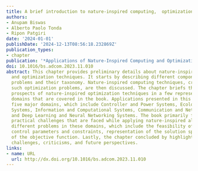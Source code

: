 ```yaml
---
title: A brief introduction to nature-inspired computing,  optimization,  and applications
authors:
- Anupam Biswas
- Alberto Paolo Tonda
- Ripon Patgiri
date: '2024-01-01'
publishDate: '2024-12-13T08:56:18.232869Z'
publication_types:
- chapter
publication: '*Applications of Nature-Inspired Computing and Optimization Techniques*'
doi: 10.1016/bs.adcom.2023.11.010
abstract: This chapter provides preliminary details about nature-inspired computing
  and optimization techniques. It starts by describing different components of optimization
  problems and their taxonomy. Nature-inspired computing techniques, created to solve
  such optimization problems, are then discussed. The chapter briefs the application
  prospects of nature-inspired optimization techniques in a few representative emerging
  domains that are covered in the book. Applications presented in this book cover
  five major domains, which include Controller and Power Systems, Ecological and Economic
  Systems, Information and Computational Systems, Communication and Networking Systems,
  and Deep Learning and Neural Networking Systems. The book primarily focuses on the
  practical challenges that are faced while applying nature-inspired algorithms to
  different problems in these domains, which include the feasibility of the problem,
  control parameters and constraints, representation of the solution space, and design
  of the objective function. Lastly, the chapter concluded by highlighting common
  challenges, criticisms, and future perspectives.
links:
- name: URL
  url: http://dx.doi.org/10.1016/bs.adcom.2023.11.010
---
```


